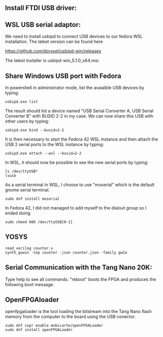 Install FTDI USB driver:
------------------------

WSL USB serial adaptor:
-----------------------

We need to install usbipd to connect USB devices to our fedora WSL installation. The latest version can be found here

https://github.com/dorssel/usbipd-win/releases

The latest installer is usbipd-win_5.1.0_x64.msi.

Share Windows USB port with Fedora
----------------------------------

In powershell in administrator mode, list the avaialble USB devices by typing:

    usbipd.exe list

The result should list a device named "USB Serial Converter A, USB Serial Converter B" with BUSID 2-2 in my case. We can now share this USB with other users by typing:

    usbipd.exe bind --busid=2-2

It is then necessary to start the Fedora 42 WSL instance and then attach the USB 2 serial ports to the WSL instance by typing:

    usbipd.exe attach --wsl --busid=2-2

In WSL, it should now be possible to see the new serial ports by typing:

    ls /dev/ttyUSB*
    lsusb

As a serial terminal in WSL, I choose to use "moserial" which is the default gnome serial terminal.

    sudo dnf install moserial


In Fedora 42, I did not managed to add myself to the dialout group so I ended doing

    sudo chmod 666 /dev/ttyUSB[0-1]

YOSYS
-----

    read_verilog counter.v
    synth_gowin -top counter -json counter.json -family gw2a

Serial Communication with the Tang Nano 20K:
--------------------------------------------

Type help to see all commands. "reboot" boots the FPGA and produces the following boot message.

OpenFPGAloader
--------------

openfpgaloader is the tool loading the bitstream into the Tang Nano flash memory from the computer to the board using the USB conector.

    sudo dnf copr enable mobicarte/openFPGALoader
    sudo dnf install openFPGALoader   
